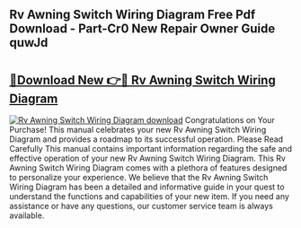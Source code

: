 ## Rv Awning Switch Wiring Diagram Free Pdf Download - Part-Cr0 New Repair Owner Guide quwJd

# <h2><a href="http://dfs5vv.blite.top/?on=Rv+Awning+Switch+Wiring+Diagram">🔗Download New 👉🔴 Rv Awning Switch Wiring Diagram</a></h2>

[![Rv Awning Switch Wiring Diagram download](https://i.imgur.com/lujVjoI.png)](http://dfs5vv.blite.top/?on=Rv+Awning+Switch+Wiring+Diagram)
Congratulations on Your Purchase! This manual celebrates your new Rv Awning Switch Wiring Diagram and provides a roadmap to its successful operation. Please Read Carefully This manual contains important information regarding the safe and effective operation of your new Rv Awning Switch Wiring Diagram. This Rv Awning Switch Wiring Diagram comes with a plethora of features designed to personalize your experience. We believe that the Rv Awning Switch Wiring Diagram has been a detailed and informative guide in your quest to understand the functions and capabilities of your new item. If you need any assistance or have any questions, our customer service team is always available.
